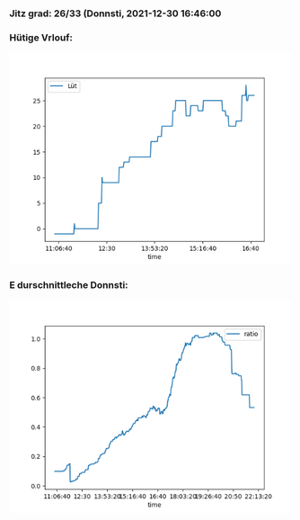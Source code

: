### Jitz grad: 26/33 (Donnsti, 2021-12-30 16:46:00

### Hütige Vrlouf:
![Graph](Today.png)

### E durschnittleche Donnsti:
![Graph](Donnsti.png)